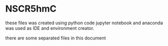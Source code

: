 # NSCR5hmC
these files was created using python code 
jupyter notebook and anaconda was used as IDE and environment creator.

there are some separated files in this document

